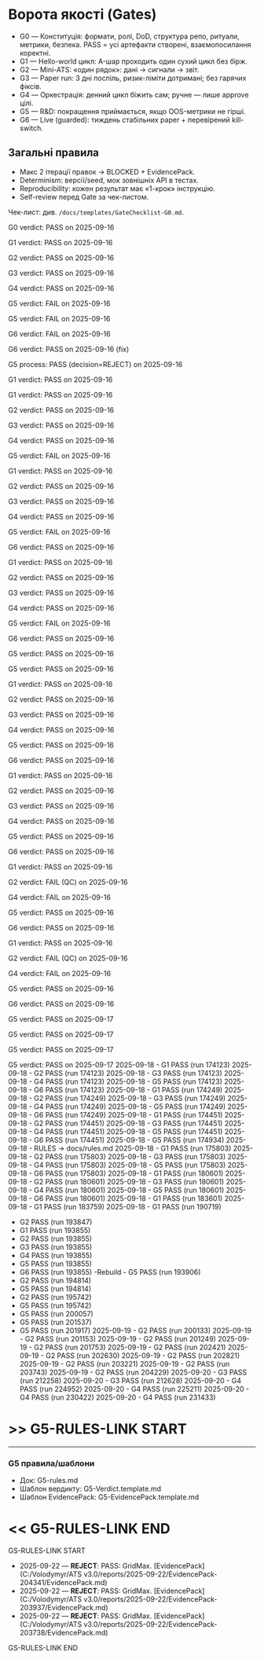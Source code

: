 # Ворота якості (Gates)
- G0 — Конституція: формати, ролі, DoD, структура репо, ритуали, метрики, безпека. PASS = усі артефакти створені, взаємопосилання коректні.
- G1 — Hello-world цикл: A-шар проходить один сухий цикл без бірж.
- G2 — Mini-ATS: «один рядок»: дані → сигнали → звіт.
- G3 — Paper run: 3 дні поспіль, ризик-ліміти дотримані; без гарячих фіксів.
- G4 — Оркестрація: денний цикл біжить сам; ручне — лише approve цілі.
- G5 — R&D: покращення приймається, якщо OOS-метрики не гірші.
- G6 — Live (guarded): тиждень стабільних paper + перевірений kill-switch.

## Загальні правила
- Макс 2 ітерації правок → BLOCKED + EvidencePack.
- Determinism: версії/seed, мок зовнішніх API в тестах.
- Reproducibility: кожен результат має «1-крок» інструкцію.
- Self-review перед Gate за чек-листом.

Чек-лист: див. `/docs/templates/GateChecklist-G0.md`.

G0 verdict: PASS on 2025-09-16

G1 verdict: PASS on 2025-09-16

G2 verdict: PASS on 2025-09-16

G3 verdict: PASS on 2025-09-16

G4 verdict: PASS on 2025-09-16

G5 verdict: FAIL on 2025-09-16

G5 verdict: FAIL on 2025-09-16

G6 verdict: FAIL on 2025-09-16

G6 verdict: PASS on 2025-09-16 (fix)

G5 process: PASS (decision=REJECT) on 2025-09-16

G1 verdict: PASS on 2025-09-16

G1 verdict: PASS on 2025-09-16

G2 verdict: PASS on 2025-09-16

G3 verdict: PASS on 2025-09-16

G4 verdict: PASS on 2025-09-16

G5 verdict: FAIL on 2025-09-16

G1 verdict: PASS on 2025-09-16

G2 verdict: PASS on 2025-09-16

G3 verdict: PASS on 2025-09-16

G4 verdict: PASS on 2025-09-16

G5 verdict: FAIL on 2025-09-16

G6 verdict: PASS on 2025-09-16

G1 verdict: PASS on 2025-09-16

G2 verdict: PASS on 2025-09-16

G3 verdict: PASS on 2025-09-16

G4 verdict: PASS on 2025-09-16

G5 verdict: FAIL on 2025-09-16

G6 verdict: PASS on 2025-09-16

G5 verdict: PASS on 2025-09-16

G5 verdict: PASS on 2025-09-16

G1 verdict: PASS on 2025-09-16

G2 verdict: PASS on 2025-09-16

G3 verdict: PASS on 2025-09-16

G4 verdict: PASS on 2025-09-16

G5 verdict: PASS on 2025-09-16

G6 verdict: PASS on 2025-09-16

G1 verdict: PASS on 2025-09-16

G2 verdict: PASS on 2025-09-16

G3 verdict: PASS on 2025-09-16

G4 verdict: PASS on 2025-09-16

G5 verdict: PASS on 2025-09-16

G6 verdict: PASS on 2025-09-16

G1 verdict: PASS on 2025-09-16

G2 verdict: FAIL (QC) on 2025-09-16

G4 verdict: FAIL on 2025-09-16

G5 verdict: PASS on 2025-09-16

G6 verdict: PASS on 2025-09-16

G1 verdict: PASS on 2025-09-16

G2 verdict: FAIL (QC) on 2025-09-16

G4 verdict: FAIL on 2025-09-16

G5 verdict: PASS on 2025-09-16

G6 verdict: PASS on 2025-09-16

G5 verdict: PASS on 2025-09-17

G5 verdict: PASS on 2025-09-17

G5 verdict: PASS on 2025-09-17

G5 verdict: PASS on 2025-09-17
2025-09-18  -  G1  PASS  (run 174123)
2025-09-18  -  G2  PASS  (run 174123)
2025-09-18  -  G3  PASS  (run 174123)
2025-09-18  -  G4  PASS  (run 174123)
2025-09-18  -  G5  PASS  (run 174123)
2025-09-18  -  G6  PASS  (run 174123)
2025-09-18  -  G1  PASS  (run 174249)
2025-09-18  -  G2  PASS  (run 174249)
2025-09-18  -  G3  PASS  (run 174249)
2025-09-18  -  G4  PASS  (run 174249)
2025-09-18  -  G5  PASS  (run 174249)
2025-09-18  -  G6  PASS  (run 174249)
2025-09-18  -  G1  PASS  (run 174451)
2025-09-18  -  G2  PASS  (run 174451)
2025-09-18  -  G3  PASS  (run 174451)
2025-09-18  -  G4  PASS  (run 174451)
2025-09-18  -  G5  PASS  (run 174451)
2025-09-18  -  G6  PASS  (run 174451)
2025-09-18  -  G5  PASS  (run 174934)
2025-09-18  -  RULES  -> docs/rules.md
2025-09-18  -  G1  PASS  (run 175803)
2025-09-18  -  G2  PASS  (run 175803)
2025-09-18  -  G3  PASS  (run 175803)
2025-09-18  -  G4  PASS  (run 175803)
2025-09-18  -  G5  PASS  (run 175803)
2025-09-18  -  G6  PASS  (run 175803)
2025-09-18  -  G1  PASS  (run 180601)
2025-09-18  -  G2  PASS  (run 180601)
2025-09-18  -  G3  PASS  (run 180601)
2025-09-18  -  G4  PASS  (run 180601)
2025-09-18  -  G5  PASS  (run 180601)
2025-09-18  -  G6  PASS  (run 180601)
2025-09-18  -  G1  PASS  (run 183601)
2025-09-18  -  G1  PASS  (run 183759)
2025-09-18  -  G1  PASS  (run 190719)
  -  G2  PASS  (run 193847)
  -  G1  PASS  (run 193855)
  -  G2  PASS  (run 193855)
  -  G3  PASS  (run 193855)
  -  G4  PASS  (run 193855)
  -  G5  PASS  (run 193855)
  -  G6  PASS  (run 193855)
-Rebuild  -  G5  PASS  (run 193906)
  -  G2  PASS  (run 194814)
  -  G5  PASS  (run 194814)
  -  G2  PASS  (run 195742)
  -  G5  PASS  (run 195742)
  -  G5  PASS  (run 200057)
  -  G5  PASS  (run 201537)
  -  G5  PASS  (run 201917)
2025-09-19  -  G2  PASS  (run 200133)
2025-09-19  -  G2  PASS  (run 201153)
2025-09-19  -  G2  PASS  (run 201249)
2025-09-19  -  G2  PASS  (run 201753)
2025-09-19  -  G2  PASS  (run 202421)
2025-09-19  -  G2  PASS  (run 202630)
2025-09-19  -  G2  PASS  (run 202821)
2025-09-19  -  G2  PASS  (run 203221)
2025-09-19  -  G2  PASS  (run 203743)
2025-09-19  -  G2  PASS  (run 204229)
2025-09-20  -  G3  PASS  (run 212258)
2025-09-20  -  G3  PASS  (run 212628)
2025-09-20  -  G4  PASS  (run 224952)
2025-09-20  -  G4  PASS  (run 225211)
2025-09-20  -  G4  PASS  (run 230422)
2025-09-20  -  G4  PASS  (run 231433)


# >> G5-RULES-LINK START
---
### G5 правила/шаблони
- Док: G5-rules.md
- Шаблон вердикту: G5-Verdict.template.md
- Шаблон EvidencePack: G5-EvidencePack.template.md
# << G5-RULES-LINK END
GS-RULES-LINK START
- 2025-09-22 — **REJECT**: PASS: GridMax. [EvidencePack](C:/Volodymyr/ATS v3.0/reports/2025-09-22/EvidencePack-204341/EvidencePack.md)
- 2025-09-22 — **REJECT**: PASS: GridMax. [EvidencePack](C:/Volodymyr/ATS v3.0/reports/2025-09-22/EvidencePack-203937/EvidencePack.md)
- 2025-09-22 — **REJECT**: PASS: GridMax. [EvidencePack](C:/Volodymyr/ATS v3.0/reports/2025-09-22/EvidencePack-203738/EvidencePack.md)



GS-RULES-LINK END
